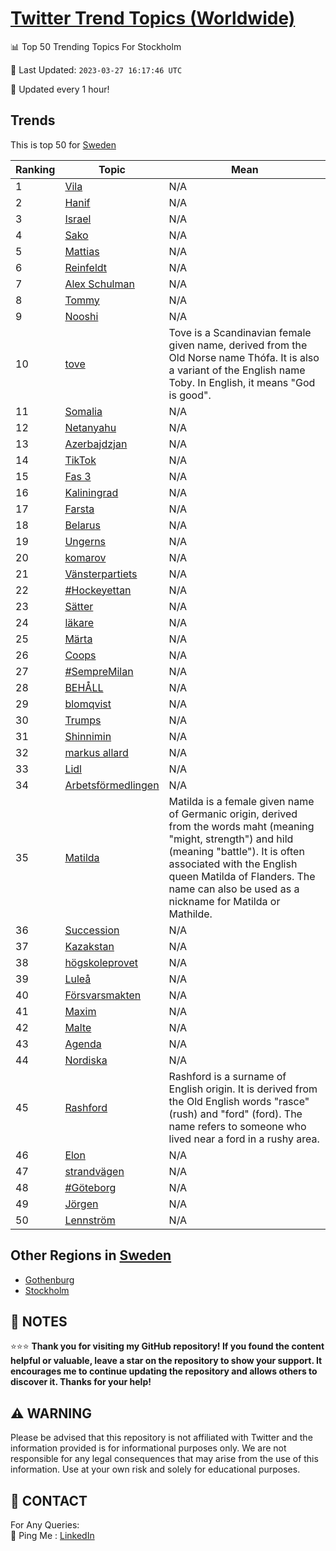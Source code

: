 [Twitter Trend Topics (Worldwide)](https://github.com/ErcinDedeoglu/Twitter-Trend-Topics)
==========


📊 Top 50 Trending Topics For Stockholm

📆 Last Updated: `2023-03-27 16:17:46 UTC`

🔧 Updated every 1 hour!


## Trends

This is top 50 for [Sweden](</Sweden>)

| Ranking | Topic | Mean |
| ------- | ------------ | ------------ |
| 1 | [Vila](http://twitter.com/search?q=Vila) | N/A |
| 2 | [Hanif](http://twitter.com/search?q=Hanif) | N/A |
| 3 | [Israel](http://twitter.com/search?q=Israel) | N/A |
| 4 | [Sako](http://twitter.com/search?q=Sako) | N/A |
| 5 | [Mattias](http://twitter.com/search?q=Mattias) | N/A |
| 6 | [Reinfeldt](http://twitter.com/search?q=Reinfeldt) | N/A |
| 7 | [Alex Schulman](http://twitter.com/search?q=Alex+Schulman) | N/A |
| 8 | [Tommy](http://twitter.com/search?q=Tommy) | N/A |
| 9 | [Nooshi](http://twitter.com/search?q=Nooshi) | N/A |
| 10 | [tove](http://twitter.com/search?q=tove) | Tove is a Scandinavian female given name, derived from the Old Norse name Thófa. It is also a variant of the English name Toby. In English, it means "God is good". |
| 11 | [Somalia](http://twitter.com/search?q=Somalia) | N/A |
| 12 | [Netanyahu](http://twitter.com/search?q=Netanyahu) | N/A |
| 13 | [Azerbajdzjan](http://twitter.com/search?q=Azerbajdzjan) | N/A |
| 14 | [TikTok](http://twitter.com/search?q=TikTok) | N/A |
| 15 | [Fas 3](http://twitter.com/search?q=Fas+3) | N/A |
| 16 | [Kaliningrad](http://twitter.com/search?q=Kaliningrad) | N/A |
| 17 | [Farsta](http://twitter.com/search?q=Farsta) | N/A |
| 18 | [Belarus](http://twitter.com/search?q=Belarus) | N/A |
| 19 | [Ungerns](http://twitter.com/search?q=Ungerns) | N/A |
| 20 | [komarov](http://twitter.com/search?q=komarov) | N/A |
| 21 | [Vänsterpartiets](http://twitter.com/search?q=V%c3%a4nsterpartiets) | N/A |
| 22 | [#Hockeyettan](http://twitter.com/search?q=%23Hockeyettan) | N/A |
| 23 | [Sätter](http://twitter.com/search?q=S%c3%a4tter) | N/A |
| 24 | [läkare](http://twitter.com/search?q=l%c3%a4kare) | N/A |
| 25 | [Märta](http://twitter.com/search?q=M%c3%a4rta) | N/A |
| 26 | [Coops](http://twitter.com/search?q=Coops) | N/A |
| 27 | [#SempreMilan](http://twitter.com/search?q=%23SempreMilan) | N/A |
| 28 | [BEHÅLL](http://twitter.com/search?q=BEH%c3%85LL) | N/A |
| 29 | [blomqvist](http://twitter.com/search?q=blomqvist) | N/A |
| 30 | [Trumps](http://twitter.com/search?q=Trumps) | N/A |
| 31 | [Shinnimin](http://twitter.com/search?q=Shinnimin) | N/A |
| 32 | [markus allard](http://twitter.com/search?q=markus+allard) | N/A |
| 33 | [Lidl](http://twitter.com/search?q=Lidl) | N/A |
| 34 | [Arbetsförmedlingen](http://twitter.com/search?q=Arbetsf%c3%b6rmedlingen) | N/A |
| 35 | [Matilda](http://twitter.com/search?q=Matilda) | Matilda is a female given name of Germanic origin, derived from the words maht (meaning "might, strength") and hild (meaning "battle"). It is often associated with the English queen Matilda of Flanders. The name can also be used as a nickname for Matilda or Mathilde. |
| 36 | [Succession](http://twitter.com/search?q=Succession) | N/A |
| 37 | [Kazakstan](http://twitter.com/search?q=Kazakstan) | N/A |
| 38 | [högskoleprovet](http://twitter.com/search?q=h%c3%b6gskoleprovet) | N/A |
| 39 | [Luleå](http://twitter.com/search?q=Lule%c3%a5) | N/A |
| 40 | [Försvarsmakten](http://twitter.com/search?q=F%c3%b6rsvarsmakten) | N/A |
| 41 | [Maxim](http://twitter.com/search?q=Maxim) | N/A |
| 42 | [Malte](http://twitter.com/search?q=Malte) | N/A |
| 43 | [Agenda](http://twitter.com/search?q=Agenda) | N/A |
| 44 | [Nordiska](http://twitter.com/search?q=Nordiska) | N/A |
| 45 | [Rashford](http://twitter.com/search?q=Rashford) | Rashford is a surname of English origin. It is derived from the Old English words "rasce" (rush) and "ford" (ford). The name refers to someone who lived near a ford in a rushy area. |
| 46 | [Elon](http://twitter.com/search?q=Elon) | N/A |
| 47 | [strandvägen](http://twitter.com/search?q=strandv%c3%a4gen) | N/A |
| 48 | [#Göteborg](http://twitter.com/search?q=%23G%c3%b6teborg) | N/A |
| 49 | [Jörgen](http://twitter.com/search?q=J%c3%b6rgen) | N/A |
| 50 | [Lennström](http://twitter.com/search?q=Lennstr%c3%b6m) | N/A |



## Other Regions in [Sweden](</Sweden>)

* [Gothenburg](</Sweden/Gothenburg.md>)
* [Stockholm](</Sweden/Stockholm.md>)



## 📝 NOTES

⭐⭐⭐ **Thank you for visiting my GitHub repository! If you found the content helpful or valuable, leave a star on the repository to show your support. It encourages me to continue updating the repository and allows others to discover it. Thanks for your help!**


## ⚠️ WARNING

Please be advised that this repository is not affiliated with Twitter and the information provided is for informational purposes only. We are not responsible for any legal consequences that may arise from the use of this information. Use at your own risk and solely for educational purposes.


## 📨 CONTACT

 For Any Queries:  
            🏓 Ping Me : [LinkedIn](https://www.linkedin.com/in/ercindedeoglu/)
